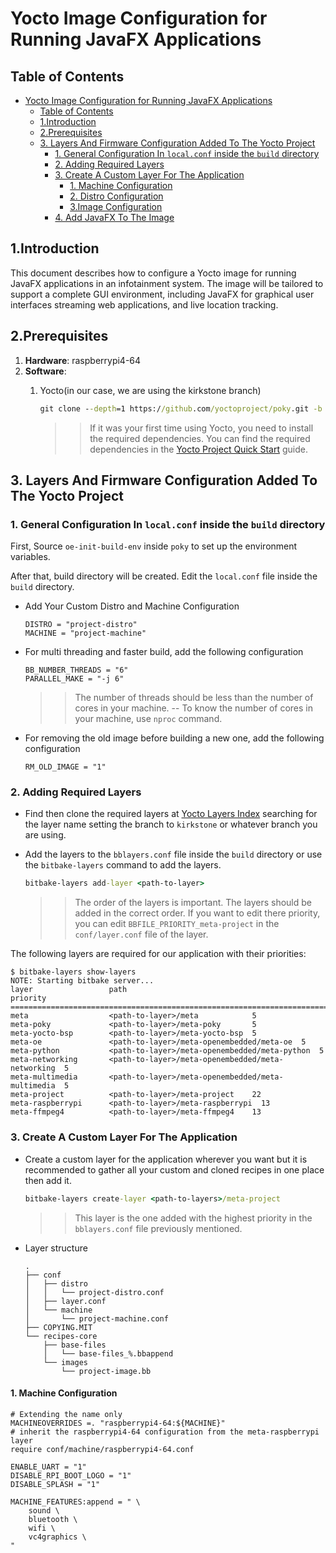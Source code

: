 # Yocto Image Configuration for Running JavaFX Applications

## Table of Contents

- [Yocto Image Configuration for Running JavaFX Applications](#yocto-image-configuration-for-running-javafx-applications)
  - [Table of Contents](#table-of-contents)
  - [1.Introduction](#1introduction)
  - [2.Prerequisites](#2prerequisites)
  - [3. Layers And Firmware Configuration Added To The Yocto Project](#3-layers-and-firmware-configuration-added-to-the-yocto-project)
    - [1. General Configuration In `local.conf` inside the `build` directory](#1-general-configuration-in-localconf-inside-the-build-directory)
    - [2. Adding Required Layers](#2-adding-required-layers)
    - [3. Create A Custom Layer For The Application](#3-create-a-custom-layer-for-the-application)
      - [1. Machine Configuration](#1-machine-configuration)
      - [2. Distro Configuration](#2-distro-configuration)
      - [3.Image Configuration](#3image-configuration)
    - [4. Add JavaFX To The Image](#4-add-javafx-to-the-image)

## 1.Introduction

This document describes how to configure a Yocto image for running JavaFX applications in an infotainment system. The image will be tailored to support a complete GUI environment, including JavaFX for graphical user interfaces streaming web applications, and live location tracking.

## 2.Prerequisites

1. **Hardware**: raspberrypi4-64
2. **Software**:
   1. Yocto(in our case, we are using the kirkstone branch)

        ```cmd
        git clone --depth=1 https://github.com/yoctoproject/poky.git -b kirkstone
        ```

       >> If it was your first time using Yocto, you need to install the required dependencies. You can find the required dependencies in the [Yocto Project Quick Start](https://docs.yoctoproject.org/brief-yoctoprojectqs/index.html) guide.

## 3. Layers And Firmware Configuration Added To The Yocto Project

### 1. General Configuration In `local.conf` inside the `build` directory

First, Source `oe-init-build-env` inside `poky` to set up the environment variables.

After that, build directory will be created. Edit the `local.conf` file inside the `build` directory.

- Add Your Custom Distro and Machine Configuration

    ```Yocto
    DISTRO = "project-distro"
    MACHINE = "project-machine"
    ```

- For multi threading and faster build, add the following configuration

    ```Yocto
    BB_NUMBER_THREADS = "6"
    PARALLEL_MAKE = "-j 6"
    ```

    >> The number of threads should be less than the number of cores in your machine.
        -- To know the number of cores in your machine, use `nproc` command.

- For removing the old image before building a new one, add the following configuration

    ```Yocto
    RM_OLD_IMAGE = "1"
    ```



### 2. Adding Required Layers

- Find then clone the required layers at [Yocto Layers Index](https://layers.openembedded.org/) searching for the layer name setting the branch to `kirkstone` or whatever branch you are using.

- Add the layers to the `bblayers.conf` file inside the `build` directory or use the `bitbake-layers` command to add the layers.

    ```cmd
    bitbake-layers add-layer <path-to-layer>
    ```

    >> The order of the layers is important. The layers should be added in the correct order. If you want to edit there priority, you can edit `BBFILE_PRIORITY_meta-project` in the `conf/layer.conf` file of the layer.

The following layers are required for our application with their priorities:

```Yocto
$ bitbake-layers show-layers
NOTE: Starting bitbake server...
layer                 path                                      priority
==========================================================================
meta                  <path-to-layer>/meta            5
meta-poky             <path-to-layer>/meta-poky       5
meta-yocto-bsp        <path-to-layer>/meta-yocto-bsp  5
meta-oe               <path-to-layer>/meta-openembedded/meta-oe  5
meta-python           <path-to-layer>/meta-openembedded/meta-python  5
meta-networking       <path-to-layer>/meta-openembedded/meta-networking  5
meta-multimedia       <path-to-layer>/meta-openembedded/meta-multimedia  5
meta-project          <path-to-layer>/meta-project    22
meta-raspberrypi      <path-to-layer>/meta-raspberrypi  13
meta-ffmpeg4          <path-to-layer>/meta-ffmpeg4    13
```

### 3. Create A Custom Layer For The Application

- Create a custom layer for the application wherever you want but it is recommended to gather all your custom and cloned recipes in one place then add it.

    ```cmd
    bitbake-layers create-layer <path-to-layers>/meta-project
    ```

    >> This layer is the one added with the highest priority in the `bblayers.conf` file previously mentioned.

- Layer structure

    ```tree
    .
    ├── conf
    │   ├── distro
    │   │   └── project-distro.conf
    │   ├── layer.conf
    │   └── machine
    │       └── project-machine.conf
    ├── COPYING.MIT
    └── recipes-core
        ├── base-files
        │   └── base-files_%.bbappend
        └── images
            └── project-image.bb

#### 1. Machine Configuration

```Yocto
# Extending the name only
MACHINEOVERRIDES =. "raspberrypi4-64:${MACHINE}"
# inherit the raspberrypi4-64 configuration from the meta-raspberrypi layer
require conf/machine/raspberrypi4-64.conf

ENABLE_UART = "1"
DISABLE_RPI_BOOT_LOGO = "1"
DISABLE_SPLASH = "1"

MACHINE_FEATURES:append = " \
    sound \
    bluetooth \
    wifi \
    vc4graphics \
"
```



